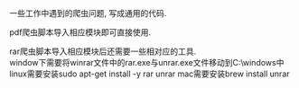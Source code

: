 一些工作中遇到的爬虫问题, 写成通用的代码.

pdf爬虫脚本导入相应模块即可直接使用.

rar爬虫脚本导入相应模块后还需要一些相对应的工具.                                                                                                                                       
     window下需要将winrar文件中的rar.exe与unrar.exe文件移动到C:\windows中                                                                                                                  linux需要安装sudo apt-get install -y rar unrar                                                                                                                                      mac需要安装brew install unrar
